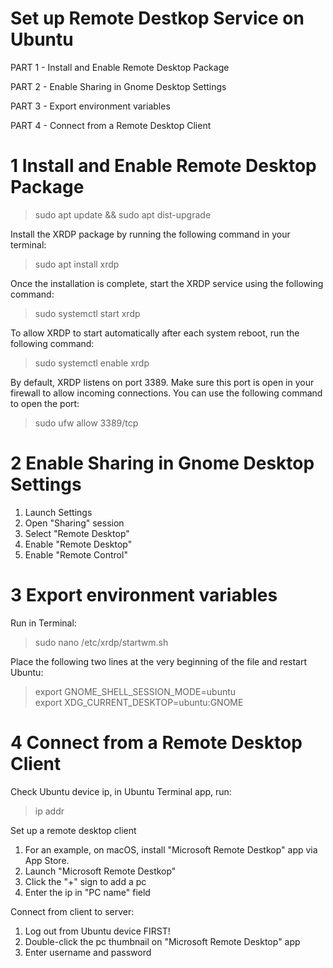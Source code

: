 # Set up Remote Destkop Service on Ubuntu

PART 1 - Install and Enable Remote Desktop Package

PART 2 - Enable Sharing in Gnome Desktop Settings

PART 3 - Export environment variables

PART 4 - Connect from a Remote Desktop Client

# 1 Install and Enable Remote Desktop Package

> sudo apt update && sudo apt dist-upgrade

Install the XRDP package by running the following command in your terminal:

> sudo apt install xrdp

Once the installation is complete, start the XRDP service using the following command:

> sudo systemctl start xrdp

To allow XRDP to start automatically after each system reboot, run the following command:

> sudo systemctl enable xrdp

By default, XRDP listens on port 3389. Make sure this port is open in your firewall to allow incoming connections. You can use the following command to open the port:

> sudo ufw allow 3389/tcp

# 2 Enable Sharing in Gnome Desktop Settings

1. Launch Settings
2. Open "Sharing" session
3. Select "Remote Desktop"
4. Enable "Remote Desktop"
5. Enable "Remote Control"

# 3 Export environment variables

Run in Terminal:

> sudo nano /etc/xrdp/startwm.sh

Place the following two lines at the very beginning of the file and restart Ubuntu:

> export GNOME_SHELL_SESSION_MODE=ubuntu<br>
> export XDG_CURRENT_DESKTOP=ubuntu:GNOME

# 4 Connect from a Remote Desktop Client

Check Ubuntu device ip, in Ubuntu Terminal app, run:

> ip addr

Set up a remote desktop client

1. For an example, on macOS, install "Microsoft Remote Destkop" app via App Store.
2. Launch "Microsoft Remote Destkop"
3. Click the "+" sign to add a pc
4. Enter the ip in "PC name" field

Connect from client to server:

1. Log out from Ubuntu device FIRST!
2. Double-click the pc thumbnail on "Microsoft Remote Desktop" app
3. Enter username and password
